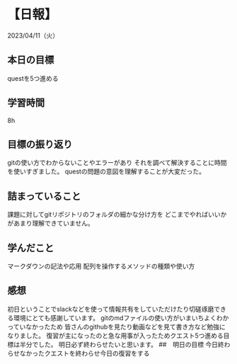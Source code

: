 # 【日報】
2023/04/11（火）
## 本日の目標
questを5つ進める
## 学習時間
8h
## 目標の振り返り
gitの使い方でわからないことやエラーがあり
それを調べて解決することに時間を使いすぎました。
questの問題の意図を理解することが大変だった。
## 詰まっていること
課題に対してgitリポジトリのフォルダの細かな分け方を
どこまでやればいいかがあまり理解できていません。
## 学んだこと
マークダウンの記法や応用
配列を操作するメソッドの種類や使い方
## 感想
初日ということでslackなどを使って情報共有をしていただけたり切磋琢磨できる環境にとても感謝しています。
gitのmdファイルの使い方がいまいちよくわかっていなかったため
皆さんのgithubを見たり動画などを見て書き方など勉強になりました。
復習が主になったのと急な用事が入ったためクエスト5つ進める目標は半分でした。
明日必ず終わらせたいと思います。
##　明日の目標
今日終わらせなかったクエストを終わらせ今日の復習をする